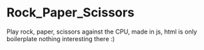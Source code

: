 # Rock_Paper_Scissors

Play rock, paper, scissors against the CPU, made in js, html is only boilerplate nothing interesting there :)
